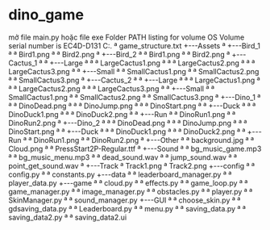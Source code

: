# dino_game

mở file main.py hoặc file exe
Folder PATH listing for volume OS
Volume serial number is EC4D-D131
C:.
ª   game_structure.txt
    +---Assets
    ª   +---Bird_1
    ª   ª       Bird1.png
    ª   ª       Bird2.png
    ª   +---Bird_2
    ª   ª       Bird1.png
    ª   ª       Bird2.png
    ª   +---Cactus_1
    ª   ª   +---Large
    ª   ª   ª       LargeCactus1.png
    ª   ª   ª       LargeCactus2.png
    ª   ª   ª       LargeCactus3.png
    ª   ª   +---Small
    ª   ª           SmallCactus1.png
    ª   ª           SmallCactus2.png
    ª   ª           SmallCactus3.png
    ª   +---Cactus_2
    ª   ª   +---Large
    ª   ª   ª       LargeCactus1.png
    ª   ª   ª       LargeCactus2.png
    ª   ª   ª       LargeCactus3.png
    ª   ª   +---Small
    ª   ª           SmallCactus1.png
    ª   ª           SmallCactus2.png
    ª   ª           SmallCactus3.png
    ª   +---Dino_1
    ª   ª   ª   DinoDead.png
    ª   ª   ª   DinoJump.png
    ª   ª   ª   DinoStart.png
    ª   ª   +---Duck
    ª   ª   ª       DinoDuck1.png
    ª   ª   ª       DinoDuck2.png
    ª   ª   +---Run
    ª   ª           DinoRun1.png
    ª   ª           DinoRun2.png
    ª   +---Dino_2
    ª   ª   ª   DinoDead.png
    ª   ª   ª   DinoJump.png
    ª   ª   ª   DinoStart.png
    ª   ª   +---Duck
    ª   ª   ª       DinoDuck1.png
    ª   ª   ª       DinoDuck2.png
    ª   ª   +---Run
    ª   ª           DinoRun1.png
    ª   ª           DinoRun2.png
    ª   +---Other
    ª   ª       background.jpg
    ª   ª       Cloud.png
    ª   ª       PressStart2P-Regular.ttf
    ª   +---Sound
    ª   ª       bg_music_game.mp3
    ª   ª       bg_music_menu.mp3
    ª   ª       dead_sound.wav
    ª   ª       jump_sound.wav
    ª   ª       point_get_sound.wav
    ª   +---Track
    ª           Track1.png
    ª           Track2.png
    +---config
    ª   ª   config.py
    ª   ª   constants.py
    +---data
    ª   ª   leaderboard_manager.py
    ª   ª   player_data.py
    +---game
    ª   ª   cloud.py
    ª   ª   effects.py
    ª   ª   game_loop.py
    ª   ª   game_manager.py
    ª   ª   image_manager.py
    ª   ª   obstacles.py
    ª   ª   player.py
    ª   ª   SkinManager.py
    ª   ª   sound_manager.py
    +---GUI
    ª   ª   choose_skin.py
    ª   ª   gdsaving_data.py
    ª   ª   Leaderboard.py
    ª   ª   menu.py
    ª   ª   saving_data.py
    ª   ª   saving_data2.py
    ª   ª   saving_data2.ui



            
